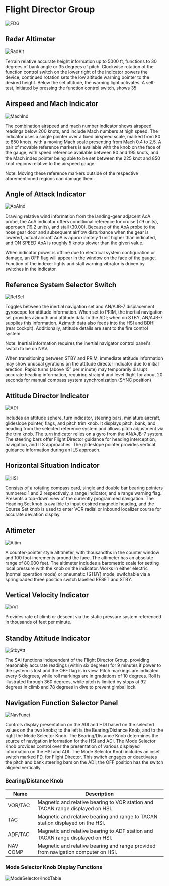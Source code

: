 # Flight Director Group

![FDG](../../img/FDG.png)

## Radar Altimeter

![RadAlt](../../img/RadAlt.png)

Terrain relative accurate height information up to 5000 ft, functions to 30
degrees of bank angle or 35 degrees of pitch. Clockwise rotation of the function
control switch on the lower right of the indicator powers the device; continued
rotation sets the low altitude warning pointer to the desired height. Below the
set altitude, the warning light activates. A self-test, initiated by pressing
the function control switch, shows 35

## Airspeed and Mach Indicator

![MachInd](../../img/MachInd.png)

The combination airspeed and mach number indicator shows airspeed readings below
200 knots, and include Mach numbers at high speed. The indicator uses a single
pointer over a fixed airspeed scale, marked from 80 to 850 knots, with a moving
Mach scale presenting from Mach 0.4 to 2.5. A pair of movable reference markers
is available with the knob on the face of the gauge, with speed reference
available between 80 and 195 knots, and the Mach index pointer being able to be
set between the 225 knot and 850 knot regions relative to the airspeed gauge.

Note: Moving these reference markers outside of the respective aforementioned
regions can damage them.

## Angle of Attack Indicator

![AoAInd](../../img/AoAInd.png)

Drawing relative wind information from the landing-gear adjacent AoA probe, the
AoA indicator offers conditional reference for cruise (7.9 units), approach
(19.2 units), and stall (30.00). Because of the AoA probe to the nose gear door
and subsequent airflow disturbance when the gear is lowered, actual aircraft AoA
is approxiamtely 1 unit higher than indicated, and ON SPEED AoA is roughly 5
knots slower than the given value.

When indicator power is offline due to electrical system configuration or
damage, an OFF flag will appear in the window on the face of the gauge. Function
of the indexer lights and stall warning vibrator is driven by switches in the
indicator.

## Reference System Selector Switch

![RefSel](../../img/RefSel.png)

Toggles between the inertial navigation set and AN/AJB-7 displacement gyroscope
for attitude information. When set to PRIM, the inertial navigation set provides
azimuth and attitude data to the ADI; when on STBY, AN/AJB-7 supplies this
information. Azimuth data also feeds into the HSI and BDHI (rear cockpit).
Additionally, attitude details are sent to the fire control system.

Note: Inertial information requires the inertial navigator control panel's
switch to be on NAV.

When transitioning between STBY and PRIM, immediate attitude information may
show unusual gyrations on the attitude director indicator due to initial
erection. Rapid turns (above 15° per minute) may temporarily disrupt accurate
heading information, requiring straight and level flight for about 20 seconds
for manual compass system synchronization (SYNC position)

## Attitude Director Indicator

![ADI](../../img/ADI.png)

Includes an attitude sphere, turn indicator, steering bars, miniature aircraft,
glideslope pointer, flags, and pitch trim knob. It displays pitch, bank, and
heading from the selected reference system and allows pitch adjustment via the
trim knob. The turn indicator relies on a gyro from the AN/AJB-7 system. The
steering bars offer Flight Director guidance for heading interception,
navigation, and ILS approaches. The glideslope pointer provides vertical
guidance information during an ILS approach.

## Horizontal Situation Indicator

![HSI](../../img/HSI.png)

Consists of a rotating compass card, single and double bar bearing pointers
numbered 1 and 2 respectively, a range indicator, and a range warning flag.
Presents a top-down view of the currently programmed navigation. The Heading Set
knob is availble to input desired magnetic heading, and the Course Set knob is
used to enter VOR radial or inbound localizer course for accurate deviation
display.

## Altimeter

![Altim](../../img/Altim.png)

A counter-pointer style altitmeter, with thousandths in the counter window and
100 foot increments around the face. The altimeter has an absolute range of
80,000 feet. The altimeter includes a barometric scale for setting local
pressure with the knob on the indicator. Works in either electric (normal
operation mode) or pneumatic (STBY) mode, switchable via a springloaded three
position switch labelled RESET and STBY.

## Vertical Velocity Indicator

![VVI](../../img/VVI.png)

Provides rate of climb or descent via the static pressure system referenced in
thousands of feet per minute.

## Standby Attitude Indicator

![StbyAtt](../../img/StbyAtt.png)

The SAI functions independent of the Flight Director Group, providing reasonably
accurate readings (within six degrees) for 9 minutes if power to the system is
lost and the OFF flag is in view. Pitch markings are indicated every 5 degrees,
while roll markings are in gradations of 10 degrees. Roll is illustrated through
360 degrees, while pitch is limited by stops at 92 degrees in climb and 78
degrees in dive to prevent gimbal lock.

## Navigation Function Selector Panel

![NavFunct](../../img/NavFunct.png)

Controls display presentation on the ADI and HDI based on the selected values on
the two knobs; to the left is the Bearing/Distance Knob, and to the right the
Mode Selector Knob. The Bearing/Distance Knob determines the source of
navigation information for the HSI and ADI. The Mode Selector Knob provides
control over the presentation of various displayed information on the HSI and
ADI. The Mode Selector Knob includes an inset switch marked FD, for Flight
Director. This switch engages or deactivates the pitch and bank steering bars on
the ADI; the OFF position has the switch aligned vertically.

### Bearing/Distance Knob

| Name     | Description                                                                       |
| -------- | --------------------------------------------------------------------------------- |
| VOR/TAC  | Magnetic and relative bearing to VOR station and TACAN range displayed on HSI.    |
| TAC      | Magnetic and relative bearing and range to TACAN station displayed on the HSI.    |
| ADF/TAC  | Magnetic and relative bearing to ADF station and TACAN range displayed on HSI.    |
| NAV COMP | Magnetic and relative bearing and range provided from navigation computer on HSI. |

### Mode Selector Knob Display Functions

![ModeSelectorKnobTable](../../img/ModeSelectorKnobTable.png)
